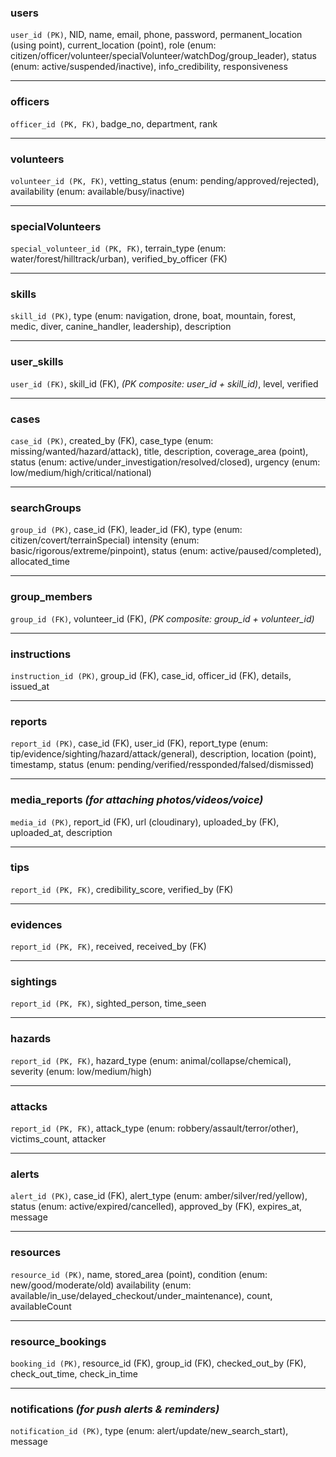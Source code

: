 ### **users**

`user_id (PK)`, NID, name, email, phone, password, permanent_location (using point), current_location (point), role (enum: citizen/officer/volunteer/specialVolunteer/watchDog/group_leader), status (enum: active/suspended/inactive), info_credibility, responsiveness

---

### **officers**

`officer_id (PK, FK)`, badge_no, department, rank

---

### **volunteers**

`volunteer_id (PK, FK)`, vetting_status (enum: pending/approved/rejected), availability (enum: available/busy/inactive)

---

### **specialVolunteers**

`special_volunteer_id (PK, FK)`, terrain_type (enum: water/forest/hilltrack/urban), verified_by_officer (FK)

---

### **skills**

`skill_id (PK)`, type (enum: navigation, drone, boat, mountain, forest, medic, diver, canine_handler, leadership), description

---

### **user_skills**

`user_id (FK)`, skill_id (FK), _(PK composite: user_id + skill_id)_, level, verified

---

### **cases**

`case_id (PK)`, created_by (FK), case_type (enum: missing/wanted/hazard/attack), title, description, coverage_area (point), status (enum: active/under_investigation/resolved/closed), urgency (enum: low/medium/high/critical/national)

---

### **searchGroups**

`group_id (PK)`, case_id (FK), leader_id (FK), type (enum: citizen/covert/terrainSpecial) intensity (enum: basic/rigorous/extreme/pinpoint), status (enum: active/paused/completed), allocated_time

---

### **group_members**

`group_id (FK)`, volunteer_id (FK), _(PK composite: group_id + volunteer_id)_

---

### **instructions**

`instruction_id (PK)`, group_id (FK), case_id, officer_id (FK), details, issued_at

---

### **reports**

`report_id (PK)`, case_id (FK), user_id (FK), report_type (enum: tip/evidence/sighting/hazard/attack/general), description, location (point), timestamp, status (enum: pending/verified/ressponded/falsed/dismissed)

---

### **media_reports** _(for attaching photos/videos/voice)_

`media_id (PK)`, report_id (FK), url (cloudinary), uploaded_by (FK), uploaded_at, description

---

### **tips**

`report_id (PK, FK)`, credibility_score, verified_by (FK)

---

### **evidences**

`report_id (PK, FK)`, received, received_by (FK)

---

### **sightings**

`report_id (PK, FK)`, sighted_person, time_seen

---

### **hazards**

`report_id (PK, FK)`, hazard_type (enum: animal/collapse/chemical), severity (enum: low/medium/high)

---

### **attacks**

`report_id (PK, FK)`, attack_type (enum: robbery/assault/terror/other), victims_count, attacker

---

### **alerts**

`alert_id (PK)`, case_id (FK), alert_type (enum: amber/silver/red/yellow), status (enum: active/expired/cancelled), approved_by (FK), expires_at, message

---

### **resources**

`resource_id (PK)`, name, stored_area (point), condition (enum: new/good/moderate/old) availability (enum: available/in_use/delayed_checkout/under_maintenance), count, availableCount

---

### **resource_bookings**

`booking_id (PK)`, resource_id (FK), group_id (FK), checked_out_by (FK), check_out_time, check_in_time

---

### **notifications** _(for push alerts & reminders)_

`notification_id (PK)`, type (enum: alert/update/new_search_start), message
